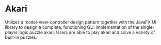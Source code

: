 # Akari

Utilizes a model-view-controller design pattern together with the JavaFX UI library to design a complete, functioning GUI implementation of the single-player logic puzzle akari.
Users are able to play akari and solve a variety of built-in puzzles. 
